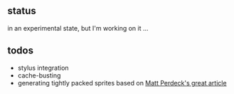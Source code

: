 status
------
in an experimental state, but I'm working on it ...

todos
-----
- stylus integration
- cache-busting
- generating tightly packed sprites based on [Matt Perdeck's great article](http://www.codeproject.com/KB/web-image/rectanglepacker.aspx)
